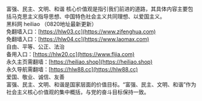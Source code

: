 富强、‌民主、‌文明、‌和谐 核心价值观是指引我们前进的道路，其具体内容主要包括马克思主义指导思想、中国特色社会主义共同理想、以爱国主义。
<br>
黑料网 heiliao （0820地址最新更新）
<br>
免翻墙入口：[https://hlw03.cc](https://www.zjfenghua.com)
<br>
免翻墙入口：[https://hlw04.cc](https://www.laomax.com)
<br>
自由、‌平等、‌公正、‌法治
<br>
备用入口：[https://hlw20.cc](https://www.fljia.com)
<br>
永久主页需翻墙：[https://heiliao.shop](https://heiliao.shop)
<br>
永久导航需翻墙：[https://hlw88.cc](https://hlw88.cc)
<br>
爱国、‌敬业、‌诚信、‌友善
<br>
富强、民主、文明、和谐是国家层面的价值目标。“富强、民主、文明、和谐”作为社会主义核心价值观的集中概括，与党的奋斗目标保持一致。
